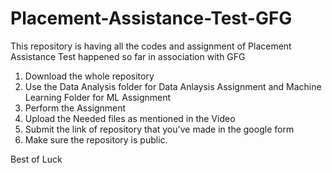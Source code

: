 # Placement-Assistance-Test-GFG
This repository is having all the codes and assignment of Placement Assistance Test happened so far in association with GFG

1. Download the whole repository
2. Use the Data Analysis folder for Data Anlaysis Assignment and Machine Learning Folder for ML Assignment
3. Perform the Assignment
4. Upload the Needed files as mentioned in the Video
5. Submit the link of repository that you've made in the google form
6. Make sure the repository is public.

Best of Luck
